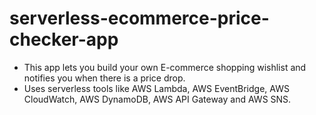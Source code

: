 # serverless-ecommerce-price-checker-app
- This app lets you build your own E-commerce shopping wishlist and notifies you when there is a price drop.
- Uses serverless tools like AWS Lambda, AWS EventBridge, AWS CloudWatch, AWS DynamoDB, AWS API Gateway and AWS SNS.
